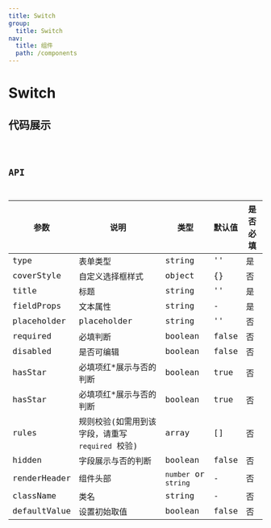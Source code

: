 ```yaml
---
title: Switch
group:
  title: Switch
nav:
  title: 组件
  path: /components
---
```


# Switch

## 代码展示

<code src="./demo/index.tsx" />

## API

| 参数         | 说明                                             | 类型                 | 默认值 | 是否必填 |
| ------------ | ------------------------------------------------ | -------------------- | ------ | -------- |
| type         | 表单类型                                         | string               | ''     | 是       |
| coverStyle   | 自定义选择框样式                                 | object               | {}     | 否       |
| title        | 标题                                             | string               | ''     | 是       |
| fieldProps   | 文本属性                                         | string               | -      | 是       |
| placeholder  | placeholder                                      | string               | ''     | 否       |
| required     | 必填判断                                         | boolean              | false  | 否       |
| disabled     | 是否可编辑                                       | boolean              | false  | 否       |
| hasStar      | 必填项红\*展示与否的判断                         | boolean              | true   | 否       |
| hasStar      | 必填项红\*展示与否的判断                         | boolean              | true   | 否       |
| rules        | 规则校验(如需用到该字段，请重写 `required` 校验) | array                | []     | 否       |
| hidden       | 字段展示与否的判断                               | boolean              | false  | 否       |
| renderHeader | 组件头部                                         | `number` or `string` | -      | 否       |
| className    | 类名                                             | string               | -      | 否       |
| defaultValue | 设置初始取值                                     | boolean              | false  | 否       |

